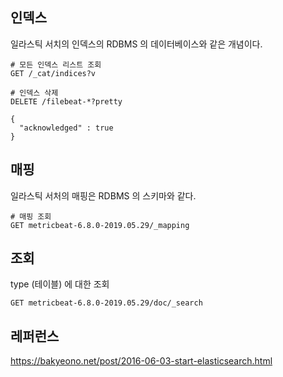 ## 인덱스 ##

일라스틱 서치의 인덱스의 RDBMS 의 데이터베이스와 같은 개념이다. 

```
# 모든 인덱스 리스트 조회
GET /_cat/indices?v

# 인덱스 삭제
DELETE /filebeat-*?pretty

{
  "acknowledged" : true
}

```

## 매핑 ##

일라스틱 서처의 매핑은 RDBMS 의 스키마와 같다.

```
# 매핑 조회
GET metricbeat-6.8.0-2019.05.29/_mapping
```


## 조회 ##

type (테이블) 에 대한 조회 

```
GET metricbeat-6.8.0-2019.05.29/doc/_search

```


## 레퍼런스 ## 

https://bakyeono.net/post/2016-06-03-start-elasticsearch.html
